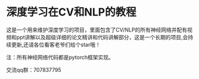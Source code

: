 # 深度学习在CV和NLP的教程
这是一个用来维护深度学习的项目，里面包含了CV/NLP的所有神经网络并配有视频和ppt讲解以及超级详细的论文精讲和代码讲解部分，这是一个长期的项目,会持续更新,还请各位看客老爷们给个star哦！

注：所有神经网络代码都是pytorch框架实现。

交流qq群：707837795



